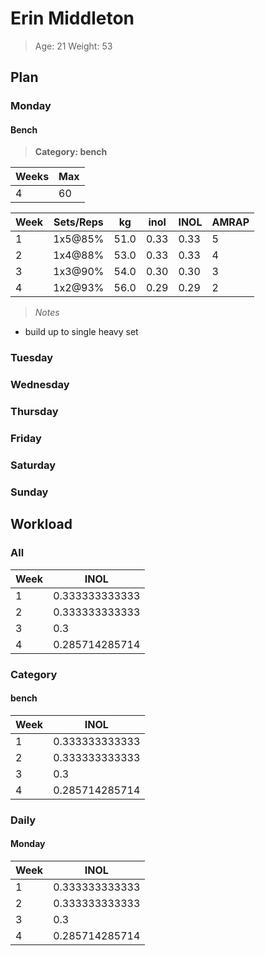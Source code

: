 # Erin Middleton
>Age: 21 Weight: 53
 
## Plan
### Monday
  
#### Bench
>__Category: bench__
 
Weeks | Max
------|----
4     | 60 
  
Week | Sets/Reps | kg   | inol | INOL | AMRAP
-----|-----------|------|------|------|------
1    | 1x5@85%   | 51.0 | 0.33 | 0.33 | 5    
2    | 1x4@88%   | 53.0 | 0.33 | 0.33 | 4    
3    | 1x3@90%   | 54.0 | 0.30 | 0.30 | 3    
4    | 1x2@93%   | 56.0 | 0.29 | 0.29 | 2    
>_Notes_
 
+ build up to single heavy set  
### Tuesday
  
### Wednesday
  
### Thursday
  
### Friday
  
### Saturday
  
### Sunday
  
## Workload
### All
Week | INOL          
-----|---------------
1    | 0.333333333333
2    | 0.333333333333
3    | 0.3           
4    | 0.285714285714
  
### Category
#### bench
Week | INOL          
-----|---------------
1    | 0.333333333333
2    | 0.333333333333
3    | 0.3           
4    | 0.285714285714
  
### Daily
#### Monday
Week | INOL          
-----|---------------
1    | 0.333333333333
2    | 0.333333333333
3    | 0.3           
4    | 0.285714285714
  
